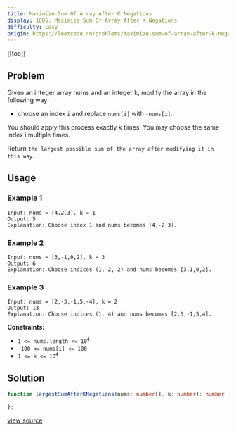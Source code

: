```yaml
---
title: Maximize Sum Of Array After K Negations
display: 1005. Maximize Sum Of Array After K Negations
difficulty: Easy
origin: https://leetcode.cn/problems/maximize-sum-of-array-after-k-negations
---
```


[[toc]]

## Problem

Given an integer array nums and an integer k, modify the array in the following way:

- choose an index <code>i</code> and replace <code>nums[i]</code> with <code>-nums[i]</code>.

You should apply this process exactly k times. You may choose the same index i multiple times.

Return `the largest possible sum of the array after modifying it in this way`.

## Usage

### Example 1

```
Input: nums = [4,2,3], k = 1
Output: 5
Explanation: Choose index 1 and nums becomes [4,-2,3].
```

### Example 2

```
Input: nums = [3,-1,0,2], k = 3
Output: 6
Explanation: Choose indices (1, 2, 2) and nums becomes [3,1,0,2].
```

### Example 3

```
Input: nums = [2,-3,-1,5,-4], k = 2
Output: 13
Explanation: Choose indices (1, 4) and nums becomes [2,3,-1,5,4].
```


**Constraints:**

- <code>1 &lt;= nums.length &lt;= 10<sup>4</sup></code>
- <code>-100 &lt;= nums[i] &lt;= 100</code>
- <code>1 &lt;= k &lt;= 10<sup>4</sup></code>


## Solution

```ts
function largestSumAfterKNegations(nums: number[], k: number): number {

};
```

[view source](https://leetcode.cn/problems/maximize-sum-of-array-after-k-negations)
